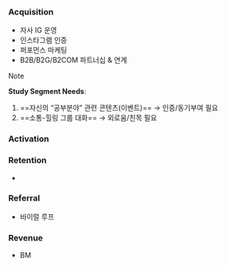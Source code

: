 ### **Acquisition**
- 자사 IG 운영
- 인스타그램 인증
- 퍼포먼스 마케팅
- B2B/B2G/B2COM 파트너십 & 연계

> [!note]
> **Study Segment Needs**:
> 1. ==자신의 “공부분야” 관련 콘텐츠(이벤트)== → 인증/동기부여 필요
> 2. ==소통-힐링 그룹 대화== → 외로움/친목 필요 

### **Activation**
> 

### **Retention**
- 

### **Referral**
- 바이럴 루프

### **Revenue**
- BM
